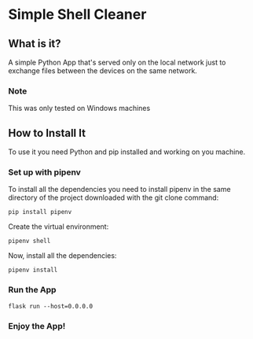 # Simple Shell Cleaner

## What is it?
A simple Python App that's served only on the local network just to exchange files between the devices on the same network.

### Note
This was only tested on Windows machines

## How to Install It

To use it you need Python and pip installed and working on you machine.

### Set up with pipenv

To install all the dependencies you need to install pipenv in the same directory of the project downloaded with the git clone command:
```
pip install pipenv
```
Create the virtual environment:
```
pipenv shell
```
Now, install all the dependencies:
```
pipenv install
```

### Run the App
```
flask run --host=0.0.0.0
```

### Enjoy the App!